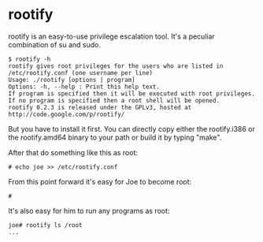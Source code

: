 rootify
=======

rootify is an easy-to-use privilege escalation tool. It's a peculiar combination of su and sudo.

```
$ rootify -h
rootify gives root privileges for the users who are listed in /etc/rootify.conf (one username per line)
Usage: ./rootify [options | program]
Options: -h, --help : Print this help text.
If program is specified then it will be executed with root privileges.
If no program is specified then a root shell will be opened.
rootify 0.2.3 is released under the GPLv3, hosted at http://code.google.com/p/rootify/
```

But you have to install it first. You can directly copy either the rootify.i386 or the rootify.amd64 binary to your path or build it by typing "make".

After that do something like this as root:

```
# echo joe >> /etc/rootify.conf
```

From this point forward it's easy for Joe to become root:

```joe$ rootify
#
```

It's also easy for him to run any programs as root:

```
joe# rootify ls /root
...
```
